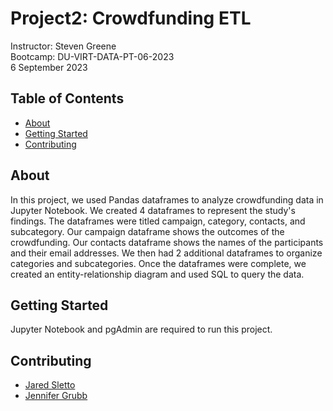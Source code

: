 # Project2: Crowdfunding ETL  
Instructor:  Steven Greene  
Bootcamp:  DU-VIRT-DATA-PT-06-2023  
6 September 2023  

## Table of Contents
- [About](#about)
- [Getting Started](#getting_started)
- [Contributing](#contributing)
  
## About
In this project, we used Pandas dataframes to analyze crowdfunding data in Jupyter Notebook. We created 4 dataframes to represent the study's findings. The dataframes were titled campaign, category, contacts, and subcategory. Our campaign dataframe shows the outcomes of the crowdfunding. Our contacts dataframe shows the names of the participants and their email addresses. We then had 2 additional dataframes to organize categories and subcategories. Once the dataframes were complete, we created an entity-relationship diagram and used SQL to query the data.

## Getting Started
Jupyter Notebook and pgAdmin are required to run this project.  

## Contributing
- <a href="https://www.github.com/jaredsletto/" target="_blank">Jared Sletto</a>  
- <a href="https://www.github.com/jgrubb38/" target="_blank">Jennifer Grubb</a>  
